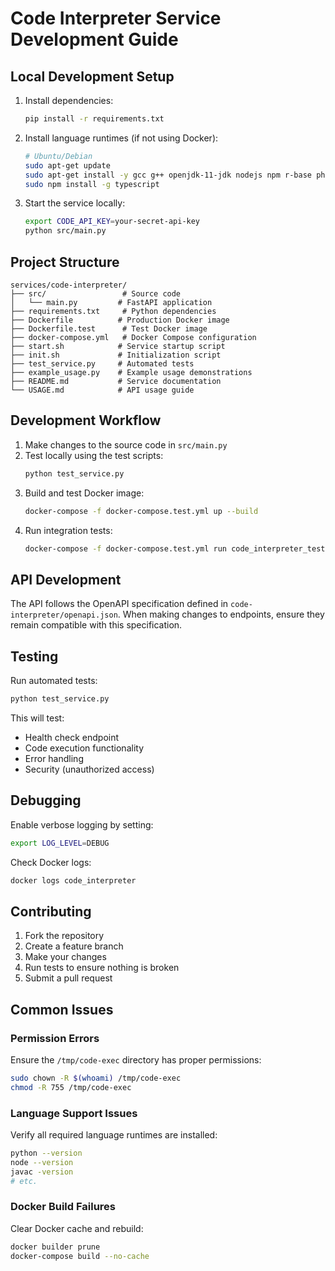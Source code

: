 # Code Interpreter Service Development Guide

## Local Development Setup

1. Install dependencies:
   ```bash
   pip install -r requirements.txt
   ```

2. Install language runtimes (if not using Docker):
   ```bash
   # Ubuntu/Debian
   sudo apt-get update
   sudo apt-get install -y gcc g++ openjdk-11-jdk nodejs npm r-base php-cli golang-go rustc
   sudo npm install -g typescript
   ```

3. Start the service locally:
   ```bash
   export CODE_API_KEY=your-secret-api-key
   python src/main.py
   ```

## Project Structure

```
services/code-interpreter/
├── src/                 # Source code
│   └── main.py         # FastAPI application
├── requirements.txt     # Python dependencies
├── Dockerfile          # Production Docker image
├── Dockerfile.test      # Test Docker image
├── docker-compose.yml   # Docker Compose configuration
├── start.sh            # Service startup script
├── init.sh             # Initialization script
├── test_service.py     # Automated tests
├── example_usage.py    # Example usage demonstrations
├── README.md           # Service documentation
└── USAGE.md            # API usage guide
```

## Development Workflow

1. Make changes to the source code in `src/main.py`
2. Test locally using the test scripts:
   ```bash
   python test_service.py
   ```
3. Build and test Docker image:
   ```bash
   docker-compose -f docker-compose.test.yml up --build
   ```
4. Run integration tests:
   ```bash
   docker-compose -f docker-compose.test.yml run code_interpreter_test
   ```

## API Development

The API follows the OpenAPI specification defined in `code-interpreter/openapi.json`. When making changes to endpoints, ensure they remain compatible with this specification.

## Testing

Run automated tests:
```bash
python test_service.py
```

This will test:
- Health check endpoint
- Code execution functionality
- Error handling
- Security (unauthorized access)

## Debugging

Enable verbose logging by setting:
```bash
export LOG_LEVEL=DEBUG
```

Check Docker logs:
```bash
docker logs code_interpreter
```

## Contributing

1. Fork the repository
2. Create a feature branch
3. Make your changes
4. Run tests to ensure nothing is broken
5. Submit a pull request

## Common Issues

### Permission Errors
Ensure the `/tmp/code-exec` directory has proper permissions:
```bash
sudo chown -R $(whoami) /tmp/code-exec
chmod -R 755 /tmp/code-exec
```

### Language Support Issues
Verify all required language runtimes are installed:
```bash
python --version
node --version
javac -version
# etc.
```

### Docker Build Failures
Clear Docker cache and rebuild:
```bash
docker builder prune
docker-compose build --no-cache
```
